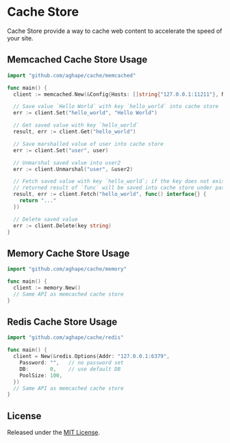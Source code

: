 # Cache Store

Cache Store provide a way to cache web content to accelerate the speed of your site.

## Memcached Cache Store Usage

```go
import "github.com/aghape/cache/memcached"

func main() {
  client := memcached.New(&Config{Hosts: []string{"127.0.0.1:11211"}, NameSpace: "qor_demo_v1"})

  // Save value `Hello World` with key `hello_world` into cache store
  err := client.Set("hello_world", "Hello World")

  // Get saved value with key `hello_world`
  result, err := client.Get("hello_world")

  // Save marshalled value of user into cache store
  err := client.Set("user", user)

  // Unmarshal saved value into user2
  err := client.Unmarshal("user", &user2)

  // Fetch saved value with key `hello_world`; if the key does not exist, the
  // returned result of `func` will be saved into cache store under passed key
  result, err := client.Fetch("hello_world", func() interface{} {
    return "..."
  })

  // Delete saved value
  err := client.Delete(key string)
}
```

## Memory Cache Store Usage

```go
import "github.com/aghape/cache/memory"

func main() {
  client := memory.New()
  // Same API as memcached cache store
}
```

## Redis Cache Store Usage

```go
import "github.com/aghape/cache/redis"

func main() {
  client = New(&redis.Options{Addr: "127.0.0.1:6379",
    Password: "",   // no password set
    DB:       0,    // use default DB
    PoolSize: 100,
  })
  // Same API as memcached cache store
}
```

## License

Released under the [MIT License](http://opensource.org/licenses/MIT).
